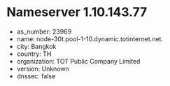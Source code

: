 # Nameserver 1.10.143.77

* as_number: 23969
* name: node-30t.pool-1-10.dynamic.totinternet.net.
* city: Bangkok
* country: TH
* organization: TOT Public Company Limited
* version: Unknown
* dnssec: false
